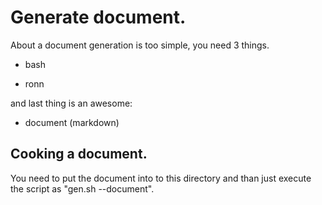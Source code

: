 # Generate document.
About a document generation is too simple, you need 3 things.

- bash

- ronn

and last thing is an awesome:

- document (markdown)

## Cooking a document.
You need to put the document into to this directory and than just execute the script as "gen.sh --document".
